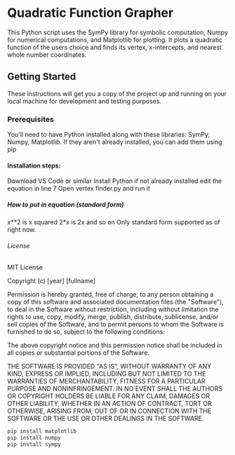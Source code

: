 # Quadratic Function Grapher

This Python script uses the SymPy library for symbolic computation, Numpy for numerical computations, and Matplotlib for plotting. It plots a quadratic function of the users choice and finds its vertex, x-intercepts, and nearest whole number coordinates.

## Getting Started

These instructions will get you a copy of the project up and running on your local machine for development and testing purposes.

### Prerequisites

You'll need to have Python installed along with these libraries: SymPy, Numpy, Matplotlib. If they aren't already installed, you can add them using pip

#### Installation steps:
Download VS Code or similar
Install Python if not already installed
edit the equation in line 7
Open vertex finder.py and run it

##### How to put in equation (standard form)
x**2 is x squared
2*x is 2x and so on
Only standard form supported as of right now.
###### License

MIT License

Copyright (c) [year] [fullname]

Permission is hereby granted, free of charge, to any person obtaining a copy
of this software and associated documentation files (the "Software"), to deal
in the Software without restriction, including without limitation the rights
to use, copy, modify, merge, publish, distribute, sublicense, and/or sell
copies of the Software, and to permit persons to whom the Software is
furnished to do so, subject to the following conditions:

The above copyright notice and this permission notice shall be included in all
copies or substantial portions of the Software.

THE SOFTWARE IS PROVIDED "AS IS", WITHOUT WARRANTY OF ANY KIND, EXPRESS OR
IMPLIED, INCLUDING BUT NOT LIMITED TO THE WARRANTIES OF MERCHANTABILITY,
FITNESS FOR A PARTICULAR PURPOSE AND NONINFRINGEMENT. IN NO EVENT SHALL THE
AUTHORS OR COPYRIGHT HOLDERS BE LIABLE FOR ANY CLAIM, DAMAGES OR OTHER
LIABILITY, WHETHER IN AN ACTION OF CONTRACT, TORT OR OTHERWISE, ARISING FROM,
OUT OF OR IN CONNECTION WITH THE SOFTWARE OR THE USE OR OTHER DEALINGS IN THE
SOFTWARE.

```bash
pip install matplotlib
pip install numpy
pip install sympy
